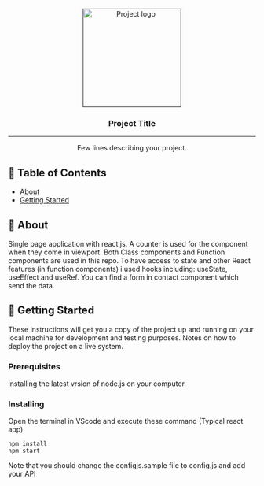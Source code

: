 <p align="center">
  <a href="" rel="noopener">
 <img width=200px height=200px src="https://i.imgur.com/6wj0hh6.jpg" alt="Project logo"></a>
</p>

<h3 align="center">Project Title</h3>

<div align="center">



</div> 

---

<p align="center"> Few lines describing your project.
    <br> 
</p>

## 📝 Table of Contents

- [About](#about)
- [Getting Started](#getting_started)


## 🧐 About <a name = "about"></a>

Single page application with react.js. A counter is used for the component when they come in viewport. Both Class components and Function components are used in this repo. To have access to state and other React features (in function components) i used hooks including: useState, useEffect and useRef. You can find a form in contact component which send the data.  


## 🏁 Getting Started <a name = "getting_started"></a>

These instructions will get you a copy of the project up and running on your local machine for development and testing purposes. Notes on how to deploy the project on a live system.

### Prerequisites

installing the latest vrsion of node.js on your computer.  


### Installing

Open the terminal in VScode and execute these command (Typical react app)

```
npm install
npm start
```

Note that you should change the configjs.sample file to config.js and add your API 




